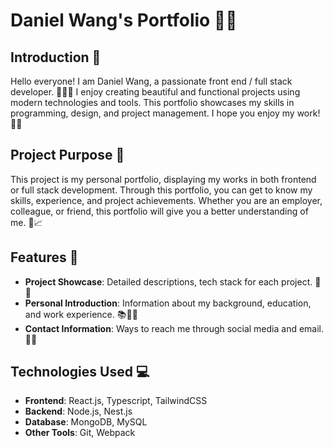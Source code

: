 # Daniel Wang's Portfolio 🎨✨

## Introduction 📜

Hello everyone! I am Daniel Wang, a passionate front end / full stack developer. 👨‍💻✨
I enjoy creating beautiful and functional projects using modern technologies and tools. This portfolio showcases my skills in programming, design, and project management. I hope you enjoy my work! 🌟😊

## Project Purpose 📁

This project is my personal portfolio, displaying my works in both frontend or full stack development. Through this portfolio, you can get to know my skills, experience, and project achievements. Whether you are an employer, colleague, or friend, this portfolio will give you a better understanding of me. 🚀📈

## Features 🌟

- **Project Showcase**: Detailed descriptions, tech stack for each project. 🔗💼
- **Personal Introduction**: Information about my background, education, and work experience. 📚👨‍🏫
- **Contact Information**: Ways to reach me through social media and email. 📧📲

## Technologies Used 💻

- **Frontend**: React.js, Typescript, TailwindCSS
- **Backend**: Node.js, Nest.js
- **Database**: MongoDB, MySQL
- **Other Tools**: Git, Webpack

